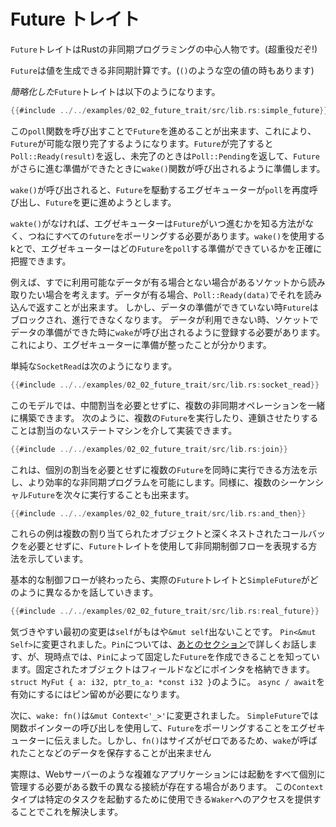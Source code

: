 # Future トレイト

`Future`トレイトはRustの非同期プログラミングの中心人物です。(超重役だぞ!)

`Future`は値を生成できる非同期計算です。(`()`のような空の値の時もあります)

*簡略化した*`Future`トレイトは以下のようになります。


```rust
{{#include ../../examples/02_02_future_trait/src/lib.rs:simple_future}}
```

この`poll`関数を呼び出すことで`Future`を進めることが出来ます、これにより、`Future`が可能な限り完了するようになります。`Future`が完了すると`Poll::Ready(result)`を返し、未完了のときは`Poll::Pending`を返して、`Future`がさらに進む準備ができたときに`wake()`関数が呼び出されるように準備します。

`wake()`が呼び出されると、`Future`を駆動するエグゼキューターが`poll`を再度呼び出し、`Future`を更に進めようとします。


`wakte()`がなければ、エグゼキューターは`Future`がいつ進むかを知る方法がなく、つねにすべての`future`をポーリングする必要があります。`wake()`を使用するkとで、エグゼキューターはどの`Future`を`poll`する準備ができているかを正確に把握できます。

例えば、すでに利用可能なデータが有る場合とない場合があるソケットから読み取りたい場合を考えます。データが有る場合、`Poll::Ready(data)`でそれを読み込んで返すことが出来ます。
しかし、データの準備ができていない時`Future`はブロックされ、進行できなくなります。
データが利用できない時、ソケットでデータの準備ができた時に`wake`が呼び出されるように登録する必要があります。
これにより、エグゼキューターに準備が整ったことが分かります。

単純な`SocketRead`は次のようになります。

```rust
{{#include ../../examples/02_02_future_trait/src/lib.rs:socket_read}}
```

このモデルでは、中間割当を必要とせずに、複数の非同期オペレーションを一緒に構築できます。 次のように、複数の`Future`を実行したり、連鎖させたりすることは割当のないステートマシンを介して実装できます。

```rust
{{#include ../../examples/02_02_future_trait/src/lib.rs:join}}
```

これは、個別の割当を必要とせずに複数の`Future`を同時に実行できる方法を示し、より効率的な非同期プログラムを可能にします。同様に、複数のシーケンシャル`Future`を次々に実行することも出来ます。

```rust
{{#include ../../examples/02_02_future_trait/src/lib.rs:and_then}}
```

これらの例は複数の割り当てられたオブジェクトと深くネストされたコールバックを必要とせずに、`Future`トレイトを使用して非同期制御フローを表現する方法を示しています。

基本的な制御フローが終わったら、実際の`Future`トレイトと`SimpleFuture`がどのように異なるかを話していきます。


```rust
{{#include ../../examples/02_02_future_trait/src/lib.rs:real_future}}
```

気づきやすい最初の変更は`self`がもはや`&mut self`出ないことです。
`Pin<&mut Self>`に変更されました。`Pin`については、[あとのセクション](../04_pinning/01_chapter.md)で詳しくお話します、が、現時点では、`Pin`によって固定した`Future`を作成できることを知っています。固定されたオブジェクトはフィールドなどにポインタを格納できます。`struct MyFut { a: i32, ptr_to_a: *const i32 }`のように。
`async / await`を有効にするにはピン留めが必要になります。



次に、`wake: fn()`は`&mut Context<'_>'`に変更されました。
`SimpleFuture`では関数ポインターの呼び出しを使用して、`Future`をポーリングすることをエグゼキューターに伝えました。しかし、`fn()`はサイズがゼロであるため、`wake`が呼ばれたことなどのデータを保存することが出来ません

実際は、Webサーバーのような複雑なアプリケーションには起動をすべて個別に管理する必要がある数千の異なる接続が存在する場合があります。
この`Context`タイプは特定のタスクを起動するために使用できる`Waker`へのアクセスを提供することでこれを解決します。
